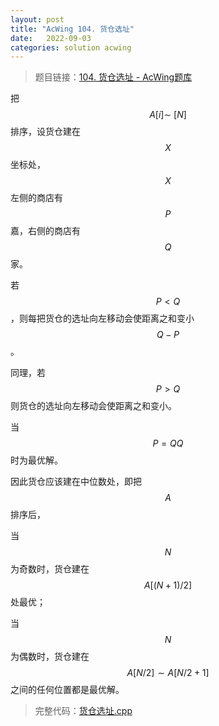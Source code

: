 ```yaml
---
layout: post
title: "AcWing 104. 货仓选址"
date:   2022-09-03
categories: solution acwing
---
```


> 题目链接：<a href="https://www.acwing.com/problem/content/106/" target="_blank">104. 货仓选址 - AcWing题库</a>

把 $$A[i] \sim ~[N]$$ 排序，设货仓建在 $$X$$ 坐标处，$$X$$ 左侧的商店有 $$P$$ 嘉，右侧的商店有 $$Q$$ 家。

若 $$P < Q$$，则每把货仓的选址向左移动会使距离之和变小 $$Q - P$$。

同理，若 $$P > Q$$ 则货仓的选址向左移动会使距离之和变小。

当 $$P = QQ$$ 时为最优解。

因此货仓应该建在中位数处，即把 $$A$$ 排序后，

当 $$N$$ 为奇数时，货仓建在 $$A[(N + 1) / 2]$$ 处最优；

当 $$N$$ 为偶数时，货仓建在 $$A[N / 2] \sim A[N / 2 + 1]$$ 之间的任何位置都是最优解。

> 完整代码：<a href="https://gitee.com/lyccrius/oi/blob/master/AcWing/104/货仓选址.cpp" target="_blank">货仓选址.cpp</a>